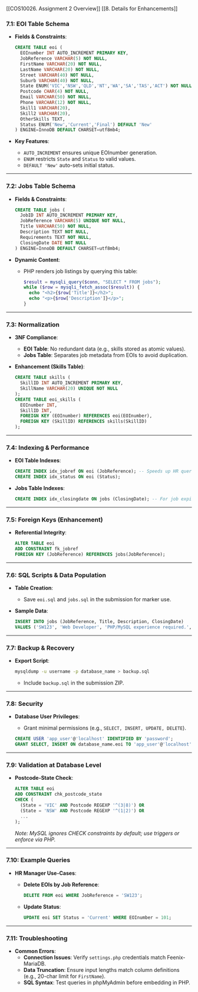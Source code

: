 [[COS10026. Assignment 2 Overview]]
[[8. Details for Enhancements]]

### **7.1: EOI Table Schema**

- **Fields & Constraints**:
    
    ```sql
    CREATE TABLE eoi (  
      EOInumber INT AUTO_INCREMENT PRIMARY KEY,  
      JobReference VARCHAR(5) NOT NULL,  
      FirstName VARCHAR(20) NOT NULL,  
      LastName VARCHAR(20) NOT NULL,  
      Street VARCHAR(40) NOT NULL,  
      Suburb VARCHAR(40) NOT NULL,  
      State ENUM('VIC','NSW','QLD','NT','WA','SA','TAS','ACT') NOT NULL,  
      Postcode CHAR(4) NOT NULL,  
      Email VARCHAR(50) NOT NULL,  
      Phone VARCHAR(12) NOT NULL,  
      Skill1 VARCHAR(20),  
      Skill2 VARCHAR(20),  
      OtherSkills TEXT,  
      Status ENUM('New','Current','Final') DEFAULT 'New'  
    ) ENGINE=InnoDB DEFAULT CHARSET=utf8mb4;  
    ```
    
- **Key Features**:
    - `AUTO_INCREMENT` ensures unique EOInumber generation.
    - `ENUM` restricts `State` and `Status` to valid values.
    - `DEFAULT 'New'` auto-sets initial status.

---

### **7.2: Jobs Table Schema**

- **Fields & Constraints**:
    
    ```sql
    CREATE TABLE jobs (  
      JobID INT AUTO_INCREMENT PRIMARY KEY,  
      JobReference VARCHAR(5) UNIQUE NOT NULL,  
      Title VARCHAR(50) NOT NULL,  
      Description TEXT NOT NULL,  
      Requirements TEXT NOT NULL,  
      ClosingDate DATE NOT NULL  
    ) ENGINE=InnoDB DEFAULT CHARSET=utf8mb4;  
    ```
    
- **Dynamic Content**:
    - PHP renders job listings by querying this table:
        
        ```php
        $result = mysqli_query($conn, "SELECT * FROM jobs");  
        while ($row = mysqli_fetch_assoc($result)) {  
          echo "<h2>{$row['Title']}</h2>";  
          echo "<p>{$row['Description']}</p>";  
        }  
        ```
        

---

### **7.3: Normalization**

- **3NF Compliance**:
    - **EOI Table**: No redundant data (e.g., skills stored as atomic values).
    - **Jobs Table**: Separates job metadata from EOIs to avoid duplication.
- **Enhancement (Skills Table)**:
    
    ```sql
    CREATE TABLE skills (  
      SkillID INT AUTO_INCREMENT PRIMARY KEY,  
      SkillName VARCHAR(20) UNIQUE NOT NULL  
    );  
    CREATE TABLE eoi_skills (  
      EOInumber INT,  
      SkillID INT,  
      FOREIGN KEY (EOInumber) REFERENCES eoi(EOInumber),  
      FOREIGN KEY (SkillID) REFERENCES skills(SkillID)  
    );  
    ```
    

---

### **7.4: Indexing & Performance**

- **EOI Table Indexes**:
    
    ```sql
    CREATE INDEX idx_jobref ON eoi (JobReference); -- Speeds up HR queries  
    CREATE INDEX idx_status ON eoi (Status);  
    ```
    
- **Jobs Table Indexes**:
    
    ```sql
    CREATE INDEX idx_closingdate ON jobs (ClosingDate); -- For job expiration checks  
    ```
    

---

### **7.5: Foreign Keys (Enhancement)**

- **Referential Integrity**:
    
    ```sql
    ALTER TABLE eoi  
    ADD CONSTRAINT fk_jobref  
    FOREIGN KEY (JobReference) REFERENCES jobs(JobReference);  
    ```
    

---

### **7.6: SQL Scripts & Data Population**

- **Table Creation**:
    - Save `eoi.sql` and `jobs.sql` in the submission for marker use.
- **Sample Data**:
    
    ```sql
    INSERT INTO jobs (JobReference, Title, Description, ClosingDate)  
    VALUES ('SW123', 'Web Developer', 'PHP/MySQL experience required.', '2024-10-31');  
    ```
    

---

### **7.7: Backup & Recovery**

- **Export Script**:
    
    ```bash
    mysqldump -u username -p database_name > backup.sql  
    ```
    
    - Include `backup.sql` in the submission ZIP.

---

### **7.8: Security**

- **Database User Privileges**:
    
    - Grant minimal permissions (e.g., `SELECT, INSERT, UPDATE, DELETE`).
    
    ```sql
    CREATE USER 'app_user'@'localhost' IDENTIFIED BY 'password';  
    GRANT SELECT, INSERT ON database_name.eoi TO 'app_user'@'localhost';  
    ```
    

---

### **7.9: Validation at Database Level**

- **Postcode-State Check**:
    
    ```sql
    ALTER TABLE eoi  
    ADD CONSTRAINT chk_postcode_state  
    CHECK (  
      (State = 'VIC' AND Postcode REGEXP '^(3|8)') OR  
      (State = 'NSW' AND Postcode REGEXP '^(1|2)') OR  
      ...  
    );  
    ```
    
    _Note: MySQL ignores CHECK constraints by default; use triggers or enforce via PHP._

---

### **7.10: Example Queries**

- **HR Manager Use-Cases**:
    - **Delete EOIs by Job Reference**:
        
        ```sql
        DELETE FROM eoi WHERE JobReference = 'SW123';  
        ```
        
    - **Update Status**:
        
        ```sql
        UPDATE eoi SET Status = 'Current' WHERE EOInumber = 101;  
        ```
        

---

### **7.11: Troubleshooting**

- **Common Errors**:
    - **Connection Issues**: Verify `settings.php` credentials match Feenix-MariaDB.
    - **Data Truncation**: Ensure input lengths match column definitions (e.g., 20-char limit for `FirstName`).
    - **SQL Syntax**: Test queries in phpMyAdmin before embedding in PHP.

